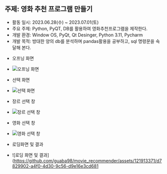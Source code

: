 ## 주제: 영화 추천 프로그램 만들기
+ 활동 일시: 2023.06.28(수) ~ 2023.07.01(토)
+ 주요 주제: Python, PyQT, DB를 활용하여 영화추천프로그램을 제작한다.
+ 개발 환경: Window OS, PyQt, Qt Desinger, Python 3.11, Pycharm
+ 개발 목적: 방대한 양의 db를 분석하며 pandas활용을 공부하고, sql 명령문을 숙달해 본다.

- 오프닝 화면
- ![오프닝 화면](https://github.com/guaba98/movie_recommender/assets/121913371/45107194-2989-4a94-b351-4a4865cb80f4)

- 선택 화면
- ![선택 화면](https://github.com/guaba98/movie_recommender/assets/121913371/e7fd5b9e-5699-43bb-8f75-3cc8e445d31f)

- 장르 선택 창
- ![장르 선택 창](https://github.com/guaba98/movie_recommender/assets/121913371/62dd387d-b4cb-48d2-929e-35cd874fd979)
- 영화 선택 창
- ![영화 선택 창](https://github.com/guaba98/movie_recommender/assets/121913371/bf2728cc-bf81-4991-ac63-3f8707ae9090)

- 로딩화면 및 결과
- ![로딩 화면 및 결과](https://github.com/guaba98/movie_recommender/assets/121913371/d7829902-a4f0-4d30-9c56-d9e16e3cd681
